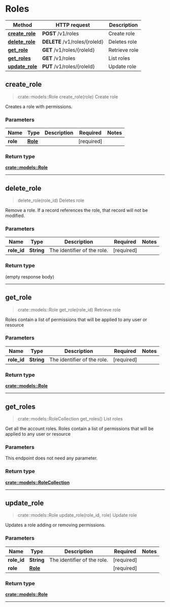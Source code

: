 # Roles
Method | HTTP request | Description
------------- | ------------- | -------------
[**create_role**](#create_role) | **POST** /v1/roles | Create role
[**delete_role**](#delete_role) | **DELETE** /v1/roles/{roleId} | Deletes role
[**get_role**](#get_role) | **GET** /v1/roles/{roleId} | Retrieve role
[**get_roles**](#get_roles) | **GET** /v1/roles | List roles
[**update_role**](#update_role) | **PUT** /v1/roles/{roleId} | Update role



## create_role

> crate::models::Role create_role(role)
Create role

Creates a role with permissions.

### Parameters


Name | Type | Description  | Required | Notes
------------- | ------------- | ------------- | ------------- | -------------
**role** | [**Role**](Role.md) |  | [required] |

### Return type

[**crate::models::Role**](Role.md)

---


## delete_role

> delete_role(role_id)
Deletes role

Remove a role. If a record references the role, that record will not be modified.

### Parameters


Name | Type | Description  | Required | Notes
------------- | ------------- | ------------- | ------------- | -------------
**role_id** | **String** | The identifier of the role. | [required] |

### Return type

 (empty response body)


---


## get_role

> crate::models::Role get_role(role_id)
Retrieve role

Roles contain a list of permissions that will be applied to any user or resource

### Parameters


Name | Type | Description  | Required | Notes
------------- | ------------- | ------------- | ------------- | -------------
**role_id** | **String** | The identifier of the role. | [required] |

### Return type

[**crate::models::Role**](Role.md)


---


## get_roles

> crate::models::RoleCollection get_roles()
List roles

Get all the account roles. Roles contain a list of permissions that will be applied to any user or resource

### Parameters

This endpoint does not need any parameter.

### Return type

[**crate::models::RoleCollection**](RoleCollection.md)


---


## update_role

> crate::models::Role update_role(role_id, role)
Update role

Updates a role adding or removing permissions.

### Parameters


Name | Type | Description  | Required | Notes
------------- | ------------- | ------------- | ------------- | -------------
**role_id** | **String** | The identifier of the role. | [required] |
**role** | [**Role**](Role.md) |  | [required] |

### Return type

[**crate::models::Role**](Role.md)

---

